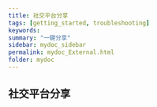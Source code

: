 ```yaml
---
title: 社交平台分享
tags: [getting_started, troubleshooting]
keywords:
summary: "一键分享"
sidebar: mydoc_sidebar
permalink: mydoc_External.html
folder: mydoc
---
```


## 社交平台分享

&ensp;&ensp;&ensp;&ensp;